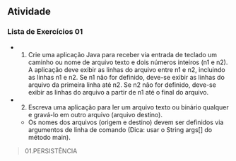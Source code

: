 ## Atividade

### Lista de Exercícios 01 ###

- 01. Crie uma aplicação Java para receber via entrada de teclado um caminho ou nome de arquivo texto e dois números inteiros (n1 e n2). A aplicação deve exibir as linhas do arquivo entre n1 e n2, incluindo as linhas n1 e n2. Se n1 não for definido, deve-se exibir as linhas do arquivo da primeira linha até n2. Se n2 não for definido, deve-se exibir as linhas do arquivo a partir de n1 até o final do arquivo.
- 02. Escreva uma aplicação para ler um arquivo texto ou binário qualquer e gravá-lo em outro arquivo (arquivo destino).
    - Os nomes dos arquivos (origem e destino) devem ser definidos via argumentos de linha de comando (Dica: usar o String args[] do método main).

> 01.PERSISTÊNCIA
